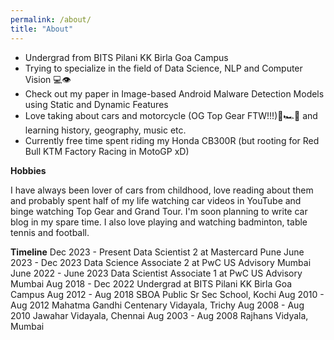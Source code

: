 ```yaml
---
permalink: /about/
title: "About"
---
```


- Undergrad from BITS Pilani KK Birla Goa Campus
- Trying to specialize in the field of Data Science, NLP and Computer Vision 💻👁
- Check out my paper in Image-based Android Malware Detection Models using Static and Dynamic Features
- Love taking about cars and motorcycle (OG Top Gear FTW!!!)🚗🏎🚙 and learning history, geography, music etc.
- Currently free time spent riding my Honda CB300R (but rooting for Red Bull KTM Factory Racing in MotoGP xD)


**Hobbies**

I have always been lover of cars from childhood, love reading about them and probably spent half of my life watching car videos in YouTube and binge watching Top Gear and Grand Tour. I&#39;m soon planning to write car blog in my spare time. I also love playing and watching badminton, table tennis and football.

**Timeline**
Dec 2023 - Present       Data Scientist 2 at Mastercard Pune
June 2023 - Dec 2023     Data Science Associate 2 at PwC US Advisory Mumbai
June 2022 - June 2023    Data Scientist Associate 1 at PwC US Advisory Mumbai
Aug 2018 - Dec 2022      Undergrad at BITS Pilani KK Birla Goa Campus
Aug 2012 - Aug 2018      SBOA Public Sr Sec School, Kochi
Aug 2010 - Aug 2012      Mahatma Gandhi Centenary Vidayala, Trichy
Aug 2008 - Aug 2010      Jawahar Vidayala, Chennai
Aug 2003 - Aug 2008      Rajhans Vidyala, Mumbai

